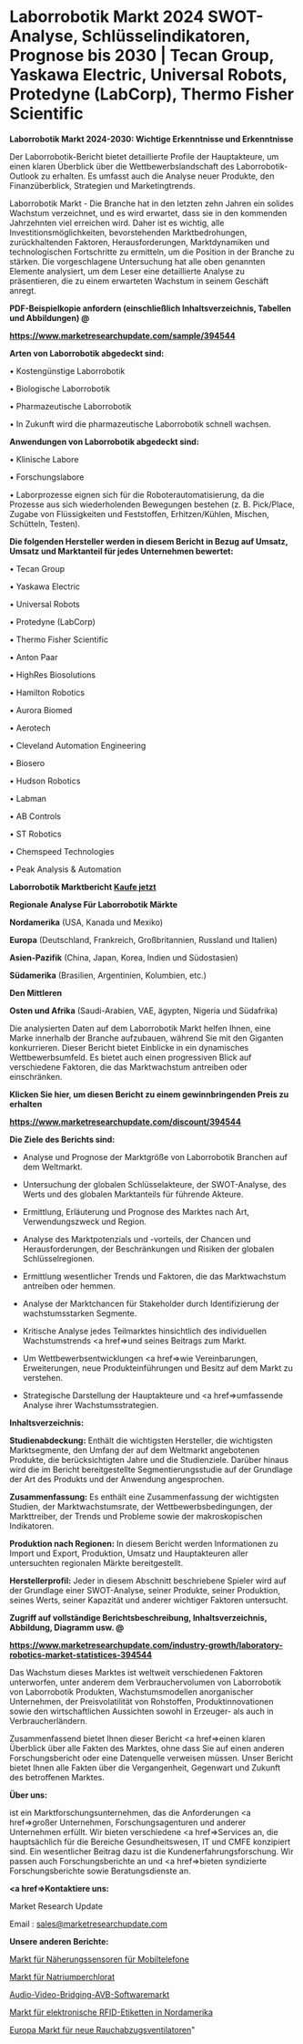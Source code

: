 # Laborrobotik Markt 2024 SWOT-Analyse, Schlüsselindikatoren, Prognose bis 2030 | Tecan Group, Yaskawa Electric, Universal Robots, Protedyne (LabCorp), Thermo Fisher Scientific

<strong>Laborrobotik Markt 2024-2030: Wichtige Erkenntnisse und Erkenntnisse</strong>

Der Laborrobotik-Bericht bietet detaillierte Profile der Hauptakteure, um einen klaren Überblick über die Wettbewerbslandschaft des Laborrobotik-Outlook zu erhalten. Es umfasst auch die Analyse neuer Produkte, den Finanzüberblick, Strategien und Marketingtrends.

Laborrobotik Markt - Die Branche hat in den letzten zehn Jahren ein solides Wachstum verzeichnet, und es wird erwartet, dass sie in den kommenden Jahrzehnten viel erreichen wird. Daher ist es wichtig, alle Investitionsmöglichkeiten, bevorstehenden Marktbedrohungen, zurückhaltenden Faktoren, Herausforderungen, Marktdynamiken und technologischen Fortschritte zu ermitteln, um die Position in der Branche zu stärken. Die vorgeschlagene Untersuchung hat alle oben genannten Elemente analysiert, um dem Leser eine detaillierte Analyse zu präsentieren, die zu einem erwarteten Wachstum in seinem Geschäft anregt.



<strong><b>PDF-Beispielkopie anfordern (einschließlich Inhaltsverzeichnis, Tabellen und Abbildungen) @ </b></strong>

<strong><a href=https://www.marketresearchupdate.com/sample/394544>

<strong>https://www.marketresearchupdate.com/sample/394544</u></a></strong></strong>



<strong>Arten von Laborrobotik abgedeckt sind:</strong>

• Kostengünstige Laborrobotik

• Biologische Laborrobotik

• Pharmazeutische Laborrobotik

• In Zukunft wird die pharmazeutische Laborrobotik schnell wachsen.



<strong>Anwendungen von Laborrobotik abgedeckt sind:</strong>

• Klinische Labore

• Forschungslabore

• Laborprozesse eignen sich für die Roboterautomatisierung, da die Prozesse aus sich wiederholenden Bewegungen bestehen (z. B. Pick/Place, Zugabe von Flüssigkeiten und Feststoffen, Erhitzen/Kühlen, Mischen, Schütteln, Testen).



<strong>Die folgenden Hersteller werden in diesem Bericht in Bezug auf Umsatz, Umsatz und Marktanteil für jedes Unternehmen bewertet:</strong>

• Tecan Group

• Yaskawa Electric

• Universal Robots

• Protedyne (LabCorp)

• Thermo Fisher Scientific

• Anton Paar

• HighRes Biosolutions

• Hamilton Robotics

• Aurora Biomed

• Aerotech

• Cleveland Automation Engineering

• Biosero

• Hudson Robotics

• Labman

• AB Controls

• ST Robotics

• Chemspeed Technologies

• Peak Analysis & Automation



<strong>Laborrobotik Marktbericht <a href=https://www.marketresearchupdate.com/buynow/394544>Kaufe jetzt</a></strong>



<strong>Regionale Analyse Für Laborrobotik Märkte</strong>



<strong>Nordamerika</strong> (USA, Kanada und Mexiko)



<strong>Europa</strong> (Deutschland, Frankreich, Großbritannien, Russland und Italien)



<strong>Asien-Pazifik</strong> (China, Japan, Korea, Indien und Südostasien)



<strong>Südamerika</strong> (Brasilien, Argentinien, Kolumbien, etc.)



<strong>Den Mittleren</strong> 

<strong>Osten und Afrika</strong> (Saudi-Arabien, VAE, ägypten, Nigeria und Südafrika)

Die analysierten Daten auf dem Laborrobotik Markt helfen Ihnen, eine Marke innerhalb der Branche aufzubauen, während Sie mit den Giganten konkurrieren. Dieser Bericht bietet Einblicke in ein dynamisches Wettbewerbsumfeld. Es bietet auch einen progressiven Blick auf verschiedene Faktoren, die das Marktwachstum antreiben oder einschränken.



<strong>Klicken Sie hier, um diesen Bericht zu einem gewinnbringenden Preis zu erhalten
</strong>

<strong><a href=https://www.marketresearchupdate.com/discount/394544>https://www.marketresearchupdate.com/discount/394544</b></u></strong></a>



<strong>Die Ziele des Berichts sind:</strong>

- Analyse und Prognose der Marktgröße von Laborrobotik Branchen auf dem Weltmarkt.

- Untersuchung der globalen Schlüsselakteure, der SWOT-Analyse, des Werts und des globalen Marktanteils für führende Akteure.

- Ermittlung, Erläuterung und Prognose des Marktes nach Art, Verwendungszweck und Region.

- Analyse des Marktpotenzials und -vorteils, der Chancen und Herausforderungen, der Beschränkungen und Risiken der globalen Schlüsselregionen.

- Ermittlung wesentlicher Trends und Faktoren, die das Marktwachstum antreiben oder hemmen.

- Analyse der Marktchancen für Stakeholder durch Identifizierung der wachstumsstarken Segmente.

- Kritische Analyse jedes Teilmarktes hinsichtlich des individuellen Wachstumstrends <a href=>und</a> seines Beitrags zum Markt.

- Um Wettbewerbsentwicklungen <a href=>wie</a> Vereinbarungen, Erweiterungen, neue Produkteinführungen und Besitz auf dem Markt zu verstehen.

- Strategische Darstellung der Hauptakteure und <a href=>umfas</a>sende Analyse ihrer Wachstumsstrategien.



<strong>Inhaltsverzeichnis:</strong>



<strong>Studienabdeckung:</strong> Enthält die wichtigsten Hersteller, die wichtigsten Marktsegmente, den Umfang der auf dem Weltmarkt angebotenen Produkte, die berücksichtigten Jahre und die Studienziele. Darüber hinaus wird die im Bericht bereitgestellte Segmentierungsstudie auf der Grundlage der Art des Produkts und der Anwendung angesprochen.



<strong>Zusammenfassung:</strong> Es enthält eine Zusammenfassung der wichtigsten Studien, der Marktwachstumsrate, der Wettbewerbsbedingungen, der Markttreiber, der Trends und Probleme sowie der makroskopischen Indikatoren.



<strong>Produktion nach Regionen:</strong> In diesem Bericht werden Informationen zu Import und Export, Produktion, Umsatz und Hauptakteuren aller untersuchten regionalen Märkte bereitgestellt.



<strong>Herstellerprofil:</strong> Jeder in diesem Abschnitt beschriebene Spieler wird auf der Grundlage einer SWOT-Analyse, seiner Produkte, seiner Produktion, seines Werts, seiner Kapazität und anderer wichtiger Faktoren untersucht.



<strong><b>Zugriff auf vollständige Berichtsbeschreibung, Inhaltsverzeichnis, Abbildung, Diagramm usw. @ </b></strong>

<strong><a href=https://www.marketresearchupdate.com/industry-growth/laboratory-robotics-market-statistices-394544>https://www.marketresearchupdate.com/industry-growth/laboratory-robotics-market-statistices-394544</a></strong>

Das Wachstum dieses Marktes ist weltweit verschiedenen Faktoren unterworfen, unter anderem dem Verbrauchervolumen von Laborrobotik von Laborrobotik Produkten, Wachstumsmodellen anorganischer Unternehmen, der Preisvolatilität von Rohstoffen, Produktinnovationen sowie den wirtschaftlichen Aussichten sowohl in Erzeuger- als auch in Verbraucherländern.

Zusammenfassend bietet Ihnen dieser Bericht <a href=>einen</a> klaren Überblick über alle Fakten des Marktes, ohne dass Sie auf einen anderen Forschungsbericht oder eine Datenquelle verweisen müssen. Unser Bericht bietet Ihnen alle Fakten über die Vergangenheit, Gegenwart und Zukunft des betroffenen Marktes.



<strong>Über uns:</strong>

 ist ein Marktforschungsunternehmen, das die Anforderungen <a href=>großer</a> Unternehmen, Forschungsagenturen und anderer Unternehmen erfüllt. Wir bieten verschiedene <a href=>Services</a> an, die hauptsächlich für die Bereiche Gesundheitswesen, IT und CMFE konzipiert sind. Ein wesentlicher Beitrag dazu ist die Kundenerfahrungsforschung. Wir passen auch Forschungsberichte an und <a href=>bieten</a> syndizierte Forschungsberichte sowie Beratungsdienste an.



<strong><a href=>Kontaktiere uns:</a></strong>

Market Research Update

Email : sales@marketresearchupdate.com



<strong>Unsere anderen Berichte:</strong>

<a href=https://www.linkedin.com/pulse/handset-proximity-sensor-market-2023-trends-new-research>Markt für Näherungssensoren für Mobiltelefone</a>

<a href=https://www.linkedin.com/pulse/sodium-perchlorate-market-2023-remarking-enormous-growth>Markt für Natriumperchlorat</a>

<a href=https://www.linkedin.com/pulse/audio-video-bridging-avb-software-market-2023>Audio-Video-Bridging-AVB-Softwaremarkt</a>

<a href=https://www.linkedin.com/pulse/north-america-rfid-electronic-labelmarket-see>Markt für elektronische RFID-Etiketten in Nordamerika</a>

<a href=https://www.linkedin.com/pulse/europe-new-smoke-extractor-exhaust-fan-market-current>Europa Markt für neue Rauchabzugsventilatoren</a>"
